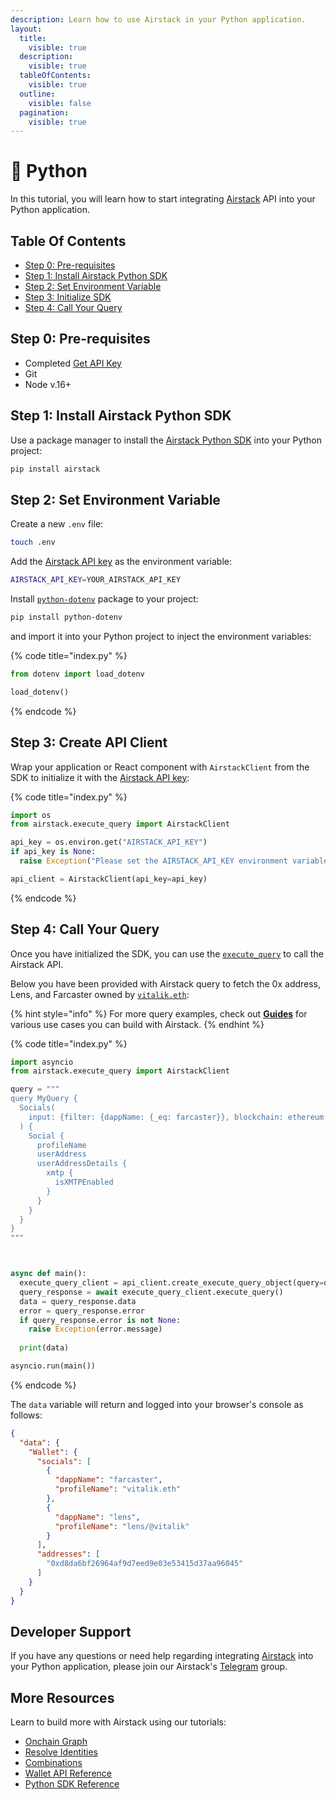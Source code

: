 ```yaml
---
description: Learn how to use Airstack in your Python application.
layout:
  title:
    visible: true
  description:
    visible: true
  tableOfContents:
    visible: true
  outline:
    visible: false
  pagination:
    visible: true
---
```


# 🐍 Python

In this tutorial, you will learn how to start integrating [Airstack](https://airstack.xyz) API into your Python application.

## Table Of Contents

* [Step 0: Pre-requisites](python.md#step-0-pre-requisites)
* [Step 1: Install Airstack Python SDK](python.md#step-1-install-airstack-python-sdk)
* [Step 2: Set Environment Variable](python.md#step-2-set-environment-variable)
* [Step 3: Initialize SDK](python.md#step-3-initialize-sdk)
* [Step 4: Call Your Query](python.md#step-4-call-your-query)

## Step 0: Pre-requisites

* Completed [Get API Key](../get-api-key.md)
* Git
* Node v.16+

## Step 1: Install Airstack Python SDK

Use a package manager to install the [Airstack Python SDK](https://pypi.org/project/airstack/) into your Python project:

```sh
pip install airstack
```

## Step 2: Set Environment Variable

Create a new `.env` file:

```sh
touch .env
```

Add the [Airstack API key](../get-api-key.md) as the environment variable:

```sh
AIRSTACK_API_KEY=YOUR_AIRSTACK_API_KEY
```

Install [`python-dotenv`](https://pypi.org/project/python-dotenv/) package to your project:

```bash
pip install python-dotenv
```

and import it into your Python project to inject the environment variables:

{% code title="index.py" %}
```python
from dotenv import load_dotenv

load_dotenv()
```
{% endcode %}

## Step 3: Create API Client

Wrap your application or React component with `AirstackClient` from the SDK to initialize it with the [Airstack API key](../get-api-key.md):&#x20;

{% code title="index.py" %}
```python
import os
from airstack.execute_query import AirstackClient

api_key = os.environ.get("AIRSTACK_API_KEY")
if api_key is None:
  raise Exception("Please set the AIRSTACK_API_KEY environment variable")

api_client = AirstackClient(api_key=api_key)
```
{% endcode %}

## Step 4: Call Your Query

Once you have initialized the SDK, you can use the [`execute_query`](https://github.com/Airstack-xyz/airstack-python-sdk#execute\_query) to call the Airstack API.&#x20;

Below you have been provided with Airstack query to fetch the 0x address, Lens, and Farcaster owned by [`vitalik.eth`](https://explorer.airstack.xyz/token-balances?address=vitalik.eth\&blockchain=ethereum\&rawInput=%23%E2%8E%B1vitalik.eth%E2%8E%B1%28vitalik.eth++ethereum+null%29\&inputType=ADDRESS):

{% hint style="info" %}
For more query examples, check out [**Guides**](broken-reference) for various use cases you can build with Airstack.
{% endhint %}

{% code title="index.py" %}
```python
import asyncio
from airstack.execute_query import AirstackClient

query = """
query MyQuery {
  Socials(
    input: {filter: {dappName: {_eq: farcaster}}, blockchain: ethereum, order: {profileCreatedAtBlockTimestamp: DESC}, limit: 200}
  ) {
    Social {
      profileName
      userAddress
      userAddressDetails {
        xmtp {
          isXMTPEnabled
        }
      }
    }
  }
}
"""



async def main():
  execute_query_client = api_client.create_execute_query_object(query=query)
  query_response = await execute_query_client.execute_query()
  data = query_response.data
  error = query_response.error
  if query_response.error is not None:
    raise Exception(error.message)
  
  print(data)

asyncio.run(main())
```
{% endcode %}

The `data` variable will return and logged into your browser's console as follows:

```json
{
  "data": {
    "Wallet": {
      "socials": [
        {
          "dappName": "farcaster",
          "profileName": "vitalik.eth"
        },
        {
          "dappName": "lens",
          "profileName": "lens/@vitalik"
        }
      ],
      "addresses": [
        "0xd8da6bf26964af9d7eed9e03e53415d37aa96045"
      ]
    }
  }
}
```

## Developer Support

If you have any questions or need help regarding integrating [Airstack](https://airstack.xyz) into your Python application, please join our Airstack's [Telegram](https://t.me/+1k3c2FR7z51mNDRh) group.

## More Resources

Learn to build more with Airstack using our tutorials:

* [Onchain Graph](../../guides/onchain-graph.md)
* [Resolve Identities](../../guides/resolve-identities/)
* [Combinations](../../guides/combinations/)
* [Wallet API Reference](../../api-references/api-reference/wallet-api/)
* [Python SDK Reference](https://pypi.org/project/airstack/)
